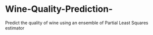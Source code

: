 # Wine-Quality-Prediction-
Predict the quality of wine using an ensemble of Partial Least Squares estimator
